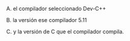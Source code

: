
A. el compilador seleccionado 
Dev-C++

B. la versión ese compilador
5.11

C. y la versión de C que el compilador compila.
